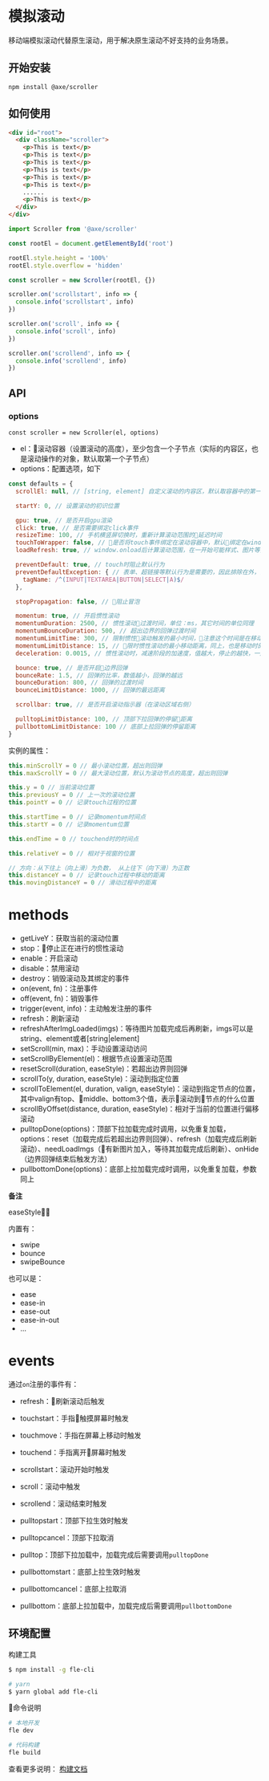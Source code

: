 # 模拟滚动

移动端模拟滚动代替原生滚动，用于解决原生滚动不好支持的业务场景。

## 开始安装

```console
npm install @axe/scroller
```

## 如何使用

```html
<div id="root">
  <div className="scroller">
    <p>This is text</p>
    <p>This is text</p>
    <p>This is text</p>
    <p>This is text</p>
    <p>This is text</p>
    <p>This is text</p>
    ......
    <p>This is text</p>
  </div>
</div>
```

```js
import Scroller from '@axe/scroller'

const rootEl = document.getElementById('root')

rootEl.style.height = '100%'
rootEl.style.overflow = 'hidden'

const scroller = new Scroller(rootEl, {})

scroller.on('scrollstart', info => {
  console.info('scrollstart', info)
})

scroller.on('scroll', info => {
  console.info('scroll', info)
})

scroller.on('scrollend', info => {
  console.info('scrollend', info)
})
```

## API

### options

```
const scroller = new Scroller(el, options)
```

* el：滚动容器（设置滚动的高度），至少包含一个子节点（实际的内容区，也是滚动操作的对象，默认取第一个子节点）
* options：配置选项，如下

```js
const defaults = {
  scrollEl: null, // [string, element] 自定义滚动的内容区，默认取容器中的第一个子节点

  startY: 0, // 设置滚动的初识位置

  gpu: true, // 是否开启gpu渲染
  click: true, // 是否需要绑定click事件
  resizeTime: 100, // 手机横竖屏切换时，重新计算滚动范围的延迟时间
  touchToWrapper: false, // 是否将touch事件绑定在滚动容器中，默认绑定在window对象，这样当手指离开容器时还可以继续滚动，这是我们期望的
  loadRefresh: true, // window.onload后计算滚动范围，在一开始可能样式、图片等资源未加载完成，此时的高度是不准确的

  preventDefault: true, // touch时阻止默认行为
  preventDefaultException: { // 表单、超链接等默认行为是需要的，因此排除在外，当然你还可以根据DOM的其他属性进行正则匹配，排除不需要阻止默认行为的节点
    tagName: /^(INPUT|TEXTAREA|BUTTON|SELECT|A)$/
  },

  stopPropagation: false, // 阻止冒泡

  momentum: true, // 开启惯性滚动
  momentumDuration: 2500, // 惯性滚动过渡时间，单位：ms，其它时间的单位同理
  momentumBounceDuration: 500, // 超出边界的回弹过渡时间
  momentumLimitTime: 300, // 限制惯性滚动触发的最小时间，注意这个时间是在移动过程中的一个片段，假如刚开始缓慢移动，后来快速移动，那我们捕捉的是后面的操作，认为其可以触发惯性滚动
  momentumLimitDistance: 15, // 限时惯性滚动的最小移动距离，同上，也是移动时的一个片段
  deceleration: 0.0015, // 惯性滚动时，减速阶段的加速度，值越大，停止的越快，一般不需要修改默认值

  bounce: true, // 是否开启边界回弹
  bounceRate: 1.5, // 回弹的比率，数值越小，回弹的越远
  bounceDuration: 800, // 回弹的过渡时间
  bounceLimitDistance: 1000, // 回弹的最远距离

  scrollbar: true, // 是否开启滚动指示器（在滚动区域右侧）

  pulltopLimitDistance: 100, // 顶部下拉回弹的停留距离
  pullbottomLimitDistance: 100 // 底部上拉回弹的停留距离
}
```

实例的属性：

```js
this.minScrollY = 0 // 最小滚动位置，超出则回弹
this.maxScrollY = 0 // 最大滚动位置，默认为滚动节点的高度，超出则回弹

this.y = 0 // 当前滚动位置
this.previousY = 0 // 上一次的滚动位置
this.pointY = 0 // 记录touch过程的位置

this.startTime = 0 // 记录momentum时间点
this.startY = 0 // 记录momentum位置

this.endTime = 0 // touchend时的时间点

this.relativeY = 0 // 相对于视窗的位置

// 方向：从下往上（向上滑）为负数， 从上往下（向下滑）为正数
this.distanceY = 0 // 记录touch过程中移动的距离
this.movingDistanceY = 0 // 滑动过程中的距离
```

# methods

* getLiveY：获取当前的滚动位置
* stop：停止正在进行的惯性滚动
* enable：开启滚动
* disable：禁用滚动
* destroy：销毁滚动及其绑定的事件
* on(event, fn)：注册事件
* off(event, fn)：销毁事件
* trigger(event, info)：主动触发注册的事件
* refresh：刷新滚动
* refreshAfterImgLoaded(imgs)：等待图片加载完成后再刷新，imgs可以是string、element或者[string|element]
* setScroll(min, max)：手动设置滚动访问
* setScrollByElement(el)：根据节点设置滚动范围
* resetScroll(duration, easeStyle)：若超出边界则回弹
* scrollTo(y, duration, easeStyle)：滚动到指定位置
* scrollToElement(el, duration, valign, easeStyle)：滚动到指定节点的位置，其中valign有top、middle、bottom3个值，表示滚动到节点的什么位置
* scrollByOffset(distance, duration, easeStyle)：相对于当前的位置进行偏移滚动
* pulltopDone(options)：顶部下拉加载完成时调用，以免重复加载，options：reset（加载完成后若超出边界则回弹）、refresh（加载完成后刷新滚动）、needLoadImgs（有新图片加入，等待其加载完成后刷新）、onHide（边界回弹结束后触发方法）
* pullbottomDone(options)：底部上拉加载完成时调用，以免重复加载，参数同上

**备注**

easeStyle：

内置有：

* swipe
* bounce
* swipeBounce

也可以是：

* ease
* ease-in
* ease-out
* ease-in-out
* ...

# events

通过`on`注册的事件有：

* refresh：刷新滚动后触发
* touchstart：手指触摸屏幕时触发
* touchmove：手指在屏幕上移动时触发
* touchend：手指离开屏幕时触发
* scrollstart：滚动开始时触发
* scroll：滚动中触发
* scrollend：滚动结束时触发
* pulltopstart：顶部下拉生效时触发
* pulltopcancel：顶部下拉取消
* pulltop：顶部下拉加载中，加载完成后需要调用`pulltopDone`

* pullbottomstart：底部上拉生效时触发
* pullbottomcancel：底部上拉取消
* pullbottom：底部上拉加载中，加载完成后需要调用`pullbottomDone`

## 环境配置

构建工具

``` bash
$ npm install -g fle-cli

# yarn
$ yarn global add fle-cli
```

命令说明

```bash
# 本地开发
fle dev

# 代码构建
fle build
```

查看更多说明： [构建文档](https://www.npmjs.com/package/fle-cli)
